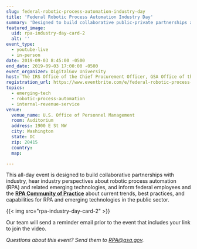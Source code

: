 ```yaml
---
slug: federal-robotic-process-automation-industry-day
title: 'Federal Robotic Process Automation Industry Day'
summary: 'Designed to build collaborative public-private partnerships and inform federal employees, this day-long event will feature presentations from industry and government leaders, automation platform providers, automation systems integrators and consultancies, emerging technology experts, and more&#46;'
featured_image:
  uid: rpa-industry-day-card-2
  alt: ''
event_type:
  - youtube-live
  - in-person
date: 2019-09-03 8:45:00 -0500
end_date: 2019-09-03 17:00:00 -0500
event_organizer: DigitalGov University
host: The IRS Office of the Chief Procurement Officer, GSA Office of the Chief Financial Officer, OPM Office Employee Services/Strategic Workforce Planning, and the Federal RPA Community of Practice
registration_url: https://www.eventbrite.com/e/federal-robotic-process-automation-industry-day-registration-68272140811
topics:
  - emerging-tech
  - robotic-process-automation
  - internal-revenue-service
venue:
  venue_name: U.S. Office of Personnel Management
  room: Auditorium
  address: 1900 E St NW
  city: Washington
  state: DC
  zip: 20415
  country:
  map:

---
```


This all-day event is designed to build collaborative partnerships with industry, hear industry perspectives about robotic process automation (RPA) and related emerging technologies, and inform federal employees and the [**RPA Community of Practice**](https://digital.gov/communities/rpa/) about current trends, best practices, and capabilities for RPA and emerging technologies in the public sector.

{{< img src="rpa-industry-day-card-2" >}}

Our team will send a reminder email prior to the event that includes your link to join the video.

_Questions about this event? Send them to [RPA@gsa.gov](mailto:rpa@gsa.gov)._
